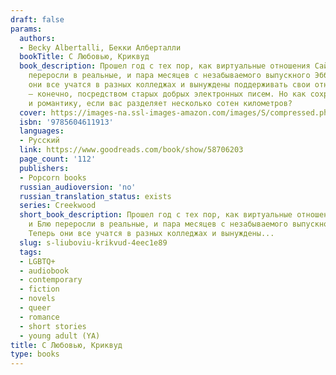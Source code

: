 ```yaml
---
draft: false
params:
  authors:
  - Becky Albertalli, Бекки Алберталли
  bookTitle: С Любовью, Криквуд
  book_description: Прошел год с тех пор, как виртуальные отношения Саймона и Блю
    переросли в реальные, и пара месяцев с незабываемого выпускного Эбби и Лиа. Теперь
    они все учатся в разных колледжах и вынуждены поддерживать свои отношения на расстоянии
    — конечно, посредством старых добрых электронных писем. Но как сохранить и дружбу,
    и романтику, если вас разделяет несколько сотен километров?
  cover: https://images-na.ssl-images-amazon.com/images/S/compressed.photo.goodreads.com/books/1628167646i/58706203.jpg
  isbn: '9785604611913'
  languages:
  - Русский
  link: https://www.goodreads.com/book/show/58706203
  page_count: '112'
  publishers:
  - Popcorn books
  russian_audioversion: 'no'
  russian_translation_status: exists
  series: Creekwood
  short_book_description: Прошел год с тех пор, как виртуальные отношения Саймона
    и Блю переросли в реальные, и пара месяцев с незабываемого выпускного Эбби и Лиа.
    Теперь они все учатся в разных колледжах и вынуждены...
  slug: s-liuboviu-krikvud-4eec1e89
  tags:
  - LGBTQ+
  - audiobook
  - contemporary
  - fiction
  - novels
  - queer
  - romance
  - short stories
  - young adult (YA)
title: С Любовью, Криквуд
type: books
---
```

